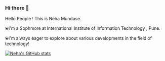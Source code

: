 ### Hi there 👋

Hello People ! This is Neha Mundase.


⦿I'm a Sophmore at International Institute of Information Technology , Pune.


⦿I'm always eager to explore about various developments in the field of technology!

[![Neha's GitHub stats](https://github-readme-stats.vercel.app/api?username=neha-mundase20)](https://github.com/neha-mundase20/github-readme-stats)
